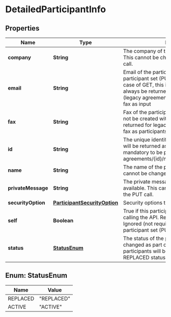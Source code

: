 
# DetailedParticipantInfo

## Properties
Name | Type | Description | Notes
------------ | ------------- | ------------- | -------------
**company** | **String** | The company of the participant, if available. This cannot be changed as part of the PUT call. |  [optional]
**email** | **String** | Email of the participant. In case of modifying a participant set (PUT) this is a required field. In case of GET, this is the required field and will always be returned unless it is a fax workflow (legacy agreements) that were created using fax as input |  [optional]
**fax** | **String** | Fax of the participant. New Agreements can not be created with fax option. This is only returned for legacy agreements created with fax as participants |  [optional]
**id** | **String** | The unique identifier of the participant. This will be returned as part of Get call but is not mandatory to be passed as part of PUT call for agreements/{id}/members/participantSets/{id}. |  [optional]
**name** | **String** | The name of the participant, if available. This cannot be changed as part of the PUT call. |  [optional]
**privateMessage** | **String** | The private message of the participant, if available. This cannot be changed as part of the PUT call. |  [optional]
**securityOption** | [**ParticipantSecurityOption**](ParticipantSecurityOption.md) | Security options that apply to the participant. |  [optional]
**self** | **Boolean** | True if this participant is the same user that is calling the API. Returned as part of Get. Ignored (not required) if modifying a participant set (PUT). |  [optional]
**status** | [**StatusEnum**](#StatusEnum) | The status of the participant. This cannot be changed as part of the PUT call. New participants will be ignored if added with a REPLACED status. |  [optional]


<a name="StatusEnum"></a>
## Enum: StatusEnum
Name | Value
---- | -----
REPLACED | &quot;REPLACED&quot;
ACTIVE | &quot;ACTIVE&quot;



